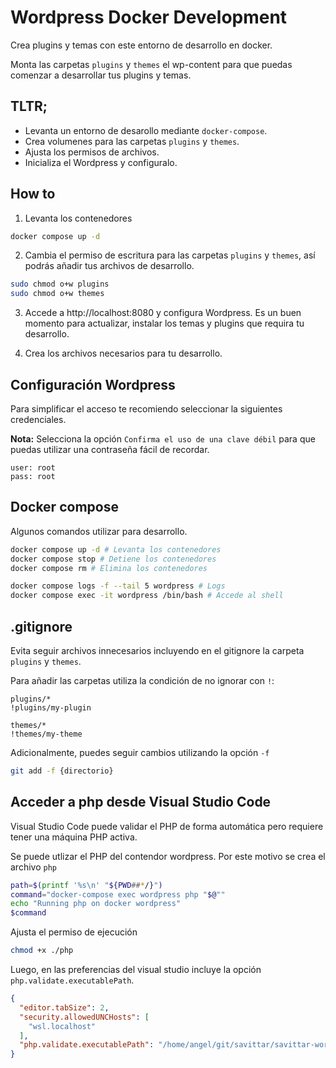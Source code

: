 # Wordpress Docker Development

Crea plugins y temas con este entorno de desarrollo en docker.

Monta las carpetas `plugins` y `themes` el wp-content para que puedas comenzar a desarrollar tus plugins y temas.

## TLTR;

* Levanta un entorno de desarollo mediante `docker-compose`. 
* Crea volumenes para las carpetas `plugins` y `themes`.
* Ajusta los permisos de archivos.
* Inicializa el Wordpress y configuralo.

## How to

1. Levanta los contenedores

```bash
docker compose up -d
```
2. Cambia el permiso de escritura para las carpetas `plugins` y  `themes`, así podrás añadir tus archivos de desarrollo.

```bash
sudo chmod o+w plugins
sudo chmod o+w themes
```
3. Accede a http://localhost:8080 y configura Wordpress. Es un buen momento para actualizar, instalar los temas y plugins que requira tu desarrollo.

4. Crea los archivos necesarios para tu desarrollo.



## Configuración Wordpress 

Para simplificar el acceso te recomiendo seleccionar la siguientes credenciales.

**Nota:** Selecciona la opción `Confirma el uso de una clave débil` para que puedas utilizar una contraseña fácil de recordar.

```
user: root
pass: root 
```


## Docker compose 

Algunos comandos utilizar para desarrollo.

```bash
docker compose up -d # Levanta los contenedores
docker compose stop # Detiene los contenedores
docker compose rm # Elimina los contenedores

docker compose logs -f --tail 5 wordpress # Logs
docker compose exec -it wordpress /bin/bash # Accede al shell
```

## .gitignore

Evita seguir archivos innecesarios incluyendo en el gitignore la carpeta `plugins` y `themes`. 

Para añadir las carpetas utiliza la condición de no ignorar con `!`:

```
plugins/*
!plugins/my-plugin 

themes/*
!themes/my-theme
```

Adicionalmente, puedes seguir cambios utilizando la opción `-f` 

```bash
git add -f {directorio}  
```


## Acceder a php desde Visual Studio Code
Visual Studio Code puede validar el PHP de forma automática pero requiere tener una máquina PHP activa. 

Se puede utlizar el PHP del contendor wordpress. Por este motivo se crea el archivo `php`

```bash
path=$(printf '%s\n' "${PWD##*/}")
command="docker-compose exec wordpress php "$@""
echo "Running php on docker wordpress"
$command
```

Ajusta el permiso de ejecución

```bash
chmod +x ./php
```

Luego, en las preferencias del visual studio incluye la opción `php.validate.executablePath`.

```json
{
  "editor.tabSize": 2,
  "security.allowedUNCHosts": [
    "wsl.localhost"
  ],
  "php.validate.executablePath": "/home/angel/git/savittar/savittar-wordpress/php"
}
```

